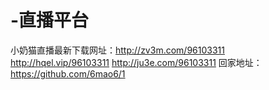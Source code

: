 # -直播平台
小奶猫直播最新下载网址：http://zv3m.com/96103311 http://hqel.vip/96103311 http://ju3e.com/96103311 回家地址：https://github.com/6mao6/1

